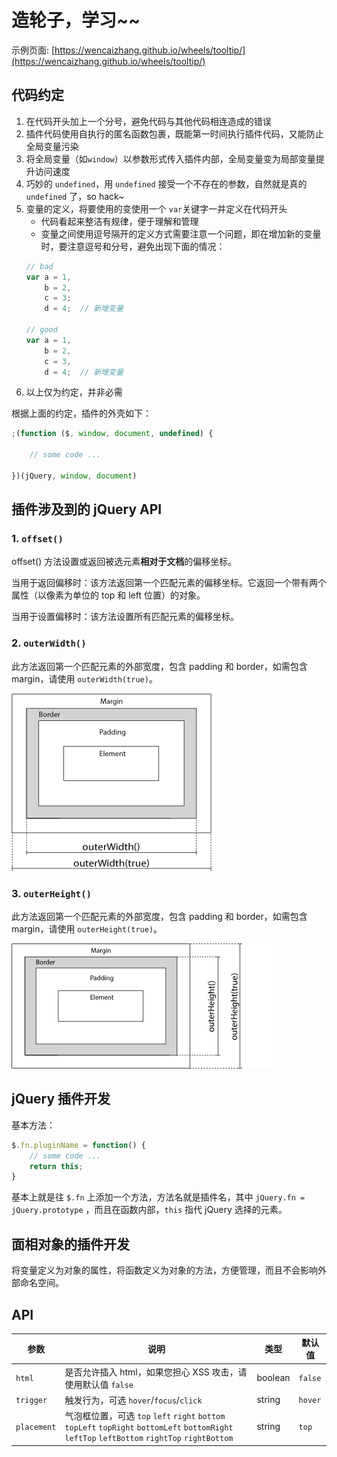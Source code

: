 # 造轮子，学习~~

示例页面: [https://wencaizhang.github.io/wheels/tooltip/](https://wencaizhang.github.io/wheels/tooltip/)

## 代码约定

1. 在代码开头加上一个分号，避免代码与其他代码相连造成的错误
1. 插件代码使用自执行的匿名函数包裹，既能第一时间执行插件代码，又能防止全局变量污染
1. 将全局变量（如`window`）以参数形式传入插件内部，全局变量变为局部变量提升访问速度
1. 巧妙的 `undefined`，用 `undefined` 接受一个不存在的参数，自然就是真的 `undefined` 了，so hack~
1. 变量的定义，将要使用的变使用一个 `var`关键字一并定义在代码开头
    + 代码看起来整洁有规律，便于理解和管理
    + 变量之间使用逗号隔开的定义方式需要注意一个问题，即在增加新的变量时，要注意逗号和分号，避免出现下面的情况：
    ```js
    // bad
    var a = 1,
        b = 2,
        c = 3;
        d = 4;  // 新增变量

    // good
    var a = 1,
        b = 2,
        c = 3,
        d = 4;  // 新增变量
    ```
1. 以上仅为约定，并非必需

根据上面的约定，插件的外壳如下：

```js
;(function ($, window, document, undefined) {

    // some code ...

})(jQuery, window, document)
```

## 插件涉及到的 jQuery API

### 1. `offset()`

offset() 方法设置或返回被选元素**相对于文档**的偏移坐标。

当用于返回偏移时：该方法返回第一个匹配元素的偏移坐标。它返回一个带有两个属性（以像素为单位的 top 和 left 位置）的对象。

当用于设置偏移时：该方法设置所有匹配元素的偏移坐标。

### 2. `outerWidth()`

此方法返回第一个匹配元素的外部宽度，包含 padding 和 border，如需包含 margin，请使用 `outerWidth(true)`。

![outerWidth()](./imgs/img_outerwidth.gif)

### 3. `outerHeight()`

此方法返回第一个匹配元素的外部宽度，包含 padding 和 border，如需包含 margin，请使用 `outerHeight(true)`。

![outerHeight()](./imgs/img_outerheight.gif)

## jQuery 插件开发

基本方法：

```js
$.fn.pluginName = function() {
    // some code ...
    return this;
}
```

基本上就是往 `$.fn` 上添加一个方法，方法名就是插件名，其中 `jQuery.fn = jQuery.prototype` ，而且在函数内部，`this` 指代 jQuery 选择的元素。

## 面相对象的插件开发

将变量定义为对象的属性，将函数定义为对象的方法，方便管理，而且不会影响外部命名空间。

## API

参数 | 说明 | 类型 | 默认值
---|---|---|---
`html` | 是否允许插入 html，如果您担心 XSS 攻击，请使用默认值 `false` | boolean | `false`
`trigger` | 触发行为，可选 `hover`/`focus`/`click` | string | `hover`
`placement` | 气泡框位置，可选 `top` `left` `right` `bottom` `topLeft` `topRight` `bottomLeft` `bottomRight` `leftTop` `leftBottom` `rightTop` `rightBottom` | string | `top`

